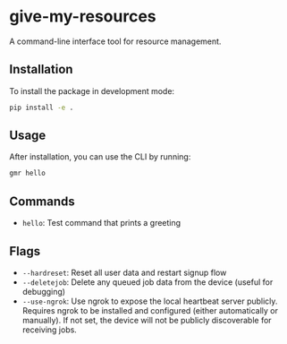 # give-my-resources

A command-line interface tool for resource management.

## Installation

To install the package in development mode:

```bash
pip install -e .
```

## Usage

After installation, you can use the CLI by running:

```bash
gmr hello
```

## Commands

- `hello`: Test command that prints a greeting

## Flags

- `--hardreset`: Reset all user data and restart signup flow
- `--deletejob`: Delete any queued job data from the device (useful for debugging)
- `--use-ngrok`: Use ngrok to expose the local heartbeat server publicly. Requires ngrok to be installed and configured (either automatically or manually). If not set, the device will not be publicly discoverable for receiving jobs.
